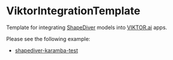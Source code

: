 # ViktorIntegrationTemplate
Template for integrating [ShapeDiver](https://shapediver.com) models into [VIKTOR.ai](https://viktor.ai) apps. 

Please see the following example: 

  * [shapediver-karamba-test](shapediver-karamba-test)
  